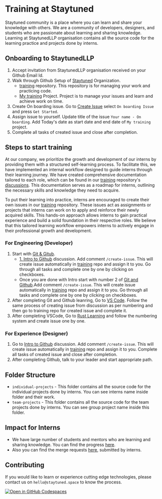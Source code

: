 # Training at Staytuned

Staytuned community is a place where you can learn and share your knowledge with others. We are a community of developers, designers, and students who are passionate about learning and sharing knowledge.
Learning at StaytunedLLP organisation contains all the source code for the learning practice and projects done by interns.

## Onboarding to StaytunedLLP

1. Accept invitation from StaytunedLLP organisation received on your Github Email Id.
2. Walk through Github Setup of [Staytuned](https://github.com/StaytunedLLP) Organization.
   - [training](https://github.com/StaytunedLLP/training) repository. This repository is for managing your work and practicing code.
   - [My training](https://github.com/orgs/StaytunedLLP/projects/31) Project. Project is to manage your issues and learn and achieve work on time.
3. Create On boarding issue. Go to [Create Issue](https://github.com/StaytunedLLP/training/issues/new/choose) select `On boarding Issue` and press `Get Started`.
4. Assign issue to yourself. Update title of the issue `Your name - On boarding`. Add Today's date as start date and end date of `My training` project.
5. Complete all tasks of created issue and close after completion.

## Steps to start training

   At our company, we prioritize the growth and development of our interns by providing them with a structured self-learning process. To facilitate this, we have implemented an internal workflow designed to guide interns through their learning journey. We have created comprehensive documentation tailored to each role, which can be found in our [training](https://github.com/StaytunedLLP/training) repository's [discussions](https://github.com/StaytunedLLP/training/discussions). This documentation serves as a roadmap for interns, outlining the necessary skills and knowledge they need to acquire.

   To put their learning into practice, interns are encouraged to create their own issues in our [training](https://github.com/StaytunedLLP/training) repository. These issues act as assignments or projects that interns can work on to apply and reinforce their newly acquired skills. This hands-on approach allows interns to gain practical experience and build a solid foundation in their respective roles. We believe that this tailored learning workflow empowers interns to actively engage in their professional growth and development.

### For Engineering (Developer)

   1. Start with  [Git & Gitub](https://github.com/StaytunedLLP/training/discussions/categories/git-github).
      - [1. Intro to Github](https://github.com/StaytunedLLP/training/discussions/3) discussion. Add comment `/create-issue`. This will create issue automatically in [training](https://github.com/StaytunedLLP/training) repo and assign it to you. Go through all tasks and complete one by one by clicking on checkboxes.
      - Once you are done with Intro start with number 2 of [Git and Github](https://github.com/StaytunedLLP/training/discussions/categories/git-github).Add comment `/create-issue`. This will create issue automatically in [training](https://github.com/StaytunedLLP/training) repo and assign it to you. Go through all tasks and complete one by one by clicking on checkboxes.
   2. After completing Git and Github leanring, Go to [VS Code](https://github.com/StaytunedLLP/training/discussions/categories/vs-code). Follow the same process of creating issue from discussion as per numbering and then go to training repo for created issue and complete it.
   3. After completing VSCode,  Go to [Rust Learning](https://github.com/StaytunedLLP/training/discussions/categories/rust) and follow the numbering system and create issue one by one.

### For Experience (Designer)

   1. Go to [Intro to Github](https://github.com/StaytunedLLP/training/discussions/3) discussion. Add comment `/create-issue`. This will create issue automatically in [training](https://github.com/StaytunedLLP/training) repo and assign it to you. Complete all tasks of created issue and close after completion.
   2. After completing Github, talk to your leader and start appropriate path.

## Folder Structure

- `individual-projects` - This folder contains all the source code for the individual projects done by interns. You can see interns name inside folder and their work.
- `team-projects` - This folder contains all the source code for the team projects done by interns. You can see group project name inside this folder.

## Impact for Interns

- We have large number of students and mentors who are learning and sharing knowledge. You can find the progress [here](https://github.com/staytunedllp/training/issues).
- Also you can find the merge requests [here](https://github.com/staytunedllp/training/pulls), submitted by interns.

## Contributing

If you would like to learn or experience cutting edge technologies, please contact us on `hello@staytuned.space` to know the process.

[![Open in GitHub Codespaces](https://github.com/codespaces/badge.svg)](https://codespaces.new/StaytunedLLP/training)


